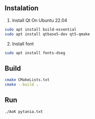 ## Instalation

1. Install Qt
On Ubuntu 22.04
```bash
sudo apt install build-essential
sudo apt install qtbase5-dev qt5-qmake
```

2. Install font
```bash
sudo apt install fonts-dseg
```

## Build 
```bash
cmake CMakeLists.txt 
cmake --build .
```

## Run
```bash
./AoK pytania.txt
```